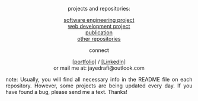 <div align="center">
<p>projects and repositories:</p>
<p><a href="https://jayedrafiprojects.github.io/portfolio/pswe.html">software engineering project</a>
<br/>
  <a href="https://jayedrafiprojects.github.io/portfolio/pweb.html">web development project</a>
<br/>
  <a href="https://jayedrafiprojects.github.io/portfolio/publication.html">publication</a>
<br/>
  <a href="">other repositories</a><p>
<p>connect</p>
<p><a href="https://jayedrafiprojects.github.io/portfolio/">[portfolio]</a> / <a href="https://www.linkedin.com/in/jayed-rafi/">[LinkedIn]</a></br>
or mail me at: jayedrafi@outlook.com</p>
<div>
<p align="justify">note: Usually, you will find all necessary info in the README file on each repository. However, some projects are being updated every day. If you have found a bug, please send me a text. Thanks!</p>
